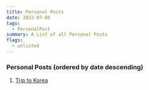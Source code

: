 ```yaml
---
title: Personal Posts
date: 2022-07-08
tags: 
  - PersonalPost
summary: A List of all Personal Posts
flags: 
  - unlisted
---
```


### Personal Posts (ordered by date descending)

1. [Trip to Korea](/koreatrip/)